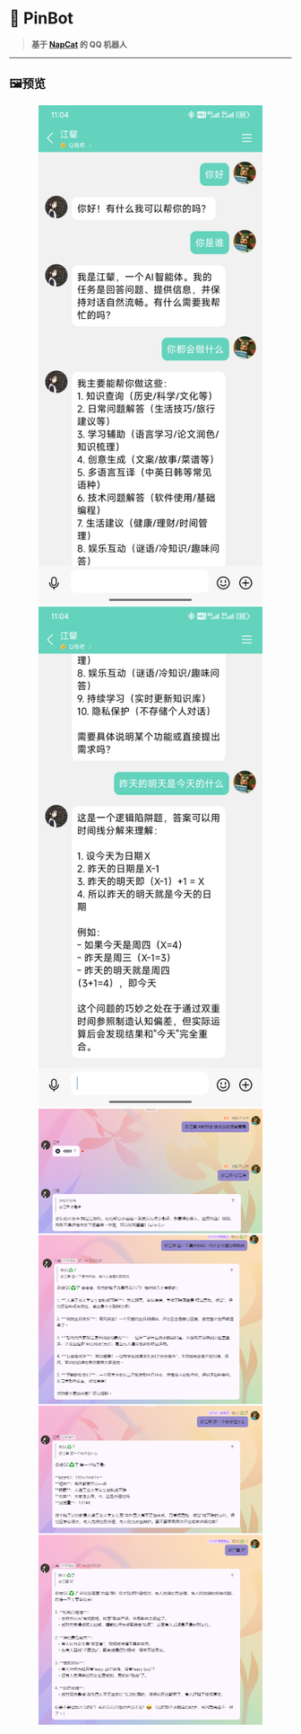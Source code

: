 # 📌 PinBot

> **基于 [NapCat](https://napneko.github.io/guide/napcat) 的 QQ 机器人**
---

## 🖼️预览

<div align="center">
  <img src="./README/1.jpg" alt="截图1" width="400" />
  <img src="./README/2.jpg" alt="截图2" width="400" />
</div>

<div align="center">
  <img src="./README/3.png" alt="截图3" width="400" />
  <img src="./README/4.png" alt="截图4" width="400" />
</div>

<div align="center">
  <img src="./README/5.png" alt="截图5" width="400" />
  <img src="./README/6.png" alt="截图6" width="400" />
</div>
